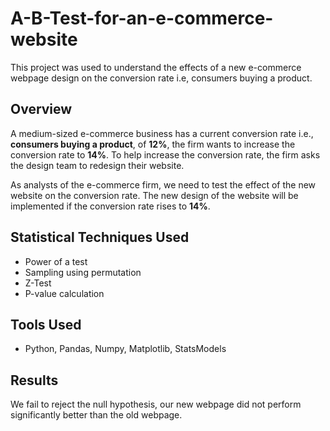 # A-B-Test-for-an-e-commerce-website
This project was used to understand the effects of a new e-commerce webpage design on the conversion rate i.e, consumers buying a product.

## Overview
A medium-sized e-commerce business has a current conversion rate i.e., <b>consumers buying a product</b>, of <b>12%</b>, the firm wants to increase the conversion rate to <b>14%</b>. To help increase the conversion rate, the firm asks the design team to redesign their website. 

As analysts of the e-commerce firm, we need to test the effect of the new website on the conversion rate. The new design of the website will be implemented if the conversion rate rises to <b>14%</b>.

## Statistical Techniques Used
- Power of a test
- Sampling using permutation
- Z-Test
- P-value calculation

## Tools Used
- Python, Pandas, Numpy, Matplotlib, StatsModels

## Results
We fail to reject the null hypothesis, our new webpage did not perform significantly better than the old webpage. 
